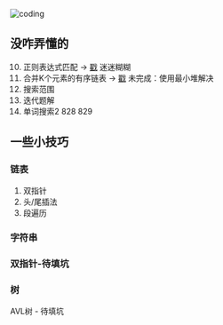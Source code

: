 
![coding](images/coding.png)

## 没咋弄懂的
10. 正则表达式匹配 → [戳](https://leetcode-cn.com/problems/regular-expression-matching/description/)  迷迷糊糊
23. 合并K个元素的有序链表 → [戳](https://leetcode-cn.com/problems/merge-k-sorted-lists/description/)  未完成：使用最小堆解决
34. 搜索范围
105. 迭代题解
212. 单词搜索2
828
829

## 一些小技巧
### 链表
1. 双指针
2. 头/尾插法
3. 段遍历

### 字符串

### 双指针-待填坑

### 树
AVL树 - 待填坑